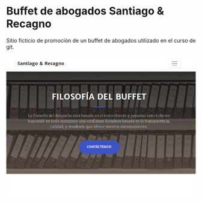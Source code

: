 # Buffet de abogados Santiago & Recagno

Sitio ficticio de promoción de un buffet de abogados utilizado en el curso de git.

![Alt text](img/sitio.jpg?raw=true "Santiago_Recagno_Buffet")
